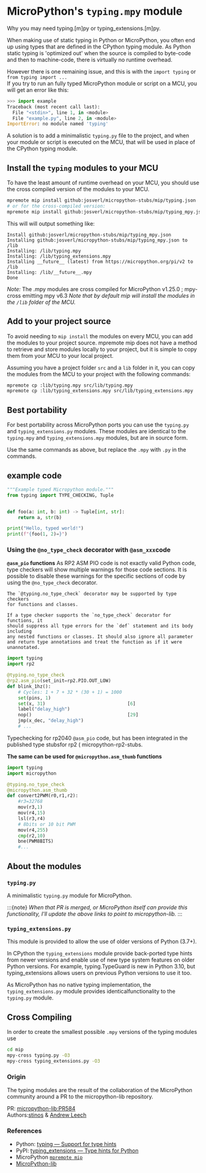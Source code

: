 # MicroPython's `typing.mpy` module

Why you may need typing.[m]py or typing_extensions.[m]py.

When making use of static typing in Python or MicroPython, you often end up using types that are defined in the CPython typing module.
As Python static typing is 'optimized out' when the source is compiled to byte-code and then to machine-code, there is virtually no runtime overhead.

However there is one remaining issue, and this is with the `import typing` or `from typing import ...`  
If you try to run an fully typed MicroPython module or script on a MCU, you will get an error like this:

```python
>>> import example
Traceback (most recent call last):
  File "<stdin>", line 1, in <module>
  File "example.py", line 2, in <module>
ImportError: no module named 'typing'
```
A solution is to add a minimalistic `typing.py` file to the project, and when your module or script is executed on the MCU, that will be used in place of the CPython typing module.


## Install the `typing` modules to your MCU
To have the least amount of runtime overhead on your MCU, you should use the cross compiled version of the modules to your MCU.

```bash
mpremote mip install github:josverl/micropython-stubs/mip/typing.json
# or for the cross-compiled version: 
mpremote mip install github:josverl/micropython-stubs/mip/typing_mpy.json
```
This will will output something like:
``` 
Install github:josverl/micropython-stubs/mip/typing_mpy.json
Installing github:josverl/micropython-stubs/mip/typing_mpy.json to /lib
Installing: /lib/typing.mpy
Installing: /lib/typing_extensions.mpy
Installing __future__ (latest) from https://micropython.org/pi/v2 to /lib
Installing: /lib/__future__.mpy
Done
```
*Note:* The .mpy modules are cross compiled for MicroPython v1.25.0 ; mpy-cross emitting mpy v6.3
_Note that by default mip will install the modules in the `/lib` folder of the MCU._

## Add to your project source
To avoid needing to `mip install` the modules on every MCU, you can add the modules to your project source.
mpremote mip does not have a method to retrieve and store modules locally to your project, but it is simple to copy them from your MCU to your local project.

Assuming you have a project folder `src` and a `lib` folder in it, you can copy the modules from the MCU to your project with the following commands:

```bash
mpremote cp :lib/typing.mpy src/lib/typing.mpy
mpremote cp :lib/typing_extensions.mpy src/lib/typing_extensions.mpy
```

## Best portability
For best portability across MicroPython ports you can use the `typing.py` and `typing_extensions.py` modules. These modules are identical to the `typing.mpy` and `typing_extensions.mpy` modules, but are in source form.

Use the same commands as above, but replace the `.mpy` with `.py` in the commands.


## example code
```python
"""Example typed Micropython module."""
from typing import TYPE_CHECKING, Tuple


def foo(a: int, b: int) -> Tuple[int, str]:
    return a, str(b)

print("Hello, typed world!")
print(f"{foo(1, 2)=}")
```

### Using the `@no_type_check` decorator with `@asm_xxx`code

**`@asm_pio` functions**
As RP2 ASM PIO code is not exactly valid Python code, type checkers will show multiple warnings for those code sections. 
It is possible to disable these warnings for the specific sections of code by using the `@no_type_check` decorator.

    The `@typing.no_type_check` decorator may be supported by type checkers
    for functions and classes.

    If a type checker supports the `no_type_check` decorator for functions, it
    should suppress all type errors for the `def` statement and its body including
    any nested functions or classes. It should also ignore all parameter
    and return type annotations and treat the function as if it were unannotated.


```python
import typing
import rp2

@typing.no_type_check
@rp2.asm_pio(set_init=rp2.PIO.OUT_LOW)
def blink_1hz():
    # Cycles: 1 + 7 + 32 * (30 + 1) = 1000
    set(pins, 1)
    set(x, 31)                              [6]
    label("delay_high")
    nop()                                   [29]
    jmp(x_dec, "delay_high")
    # ...
```

Typechecking for rp2040 `@asm_pio` code, but has been integrated  in the published type stubsfor rp2 ( micropython-rp2-stubs.

**The same can be used for `@micropython.asm_thumb` functions**

```python
import typing
import micropython

@typing.no_type_check
@micropython.asm_thumb
def convert2PWM(r0,r1,r2): 
    #r3=32768
    mov(r3,1)
    mov(r4,15)
    lsl(r3,r4)
    # 8bits or 10 bit PWM
    mov(r4,255)
    cmp(r2,10)
    bne(PWM8BITS)
    #...
```    


## About the modules

### `typing.py`
A minimalistic `typing.py` module for MicroPython.

:::{note}
_When that PR is merged, or MicroPython itself can provide this functionality, I'll update the above links to point to micropython-lib._
:::
### `typing_extensions.py`
This module is provided to allow the use of older versions of Python (3.7+).

In CPython the `typing_extensions` module provide back-ported type hints from newer versions and enable use of new type system features on older Python versions. 
For example, typing.TypeGuard is new in Python 3.10, but typing_extensions allows users on previous Python versions to use it too.

As MicroPython has no native typing implementation, the `typing_extensions.py` module provides identicalfunctionality  to the `typing.py` module.

## Cross Compiling

In order to create the smallest possible `.mpy` versions of the typing modules use 

```sh
cd mip
mpy-cross typing.py -O3
mpy-cross typing_extensions.py -O3
```

### Origin 
The typing modules are the result of the collaboration of the MicroPython community around a PR to the micropython-lib repository.

PR: [micropython-lib:PR584](https://github.com/micropython/micropython-lib/pull/584)  
Authors:[stinos](https://github.com/stinos) & [Andrew Leech](https://github.com/andrewleech)  


### References

- Python: [typing — Support for type hints](https://docs.python.org/3/library/typing.html)
- PyPI: [typing_extensions — Type hints for Python](https://pypi.org/project/typing-extensions/)
- MicroPython [`mpremote mip`](https://docs.micropython.org/en/latest/reference/packages.html#installing-packages-with-mpremote)
- [MicroPython-lib](https://github.com/micropython/micropython-lib)
